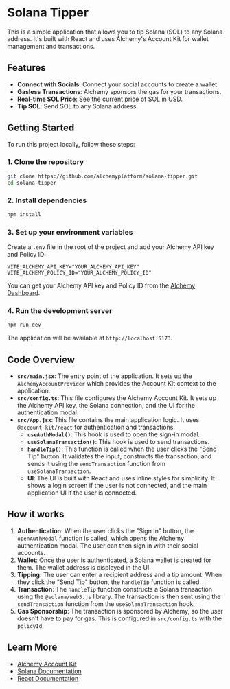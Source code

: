 # Solana Tipper

This is a simple application that allows you to tip Solana (SOL) to any Solana address. It's built with React and uses Alchemy's Account Kit for wallet management and transactions.

## Features

- **Connect with Socials**: Connect your social accounts to create a wallet.
- **Gasless Transactions**: Alchemy sponsors the gas for your transactions.
- **Real-time SOL Price**: See the current price of SOL in USD.
- **Tip SOL**: Send SOL to any Solana address.

## Getting Started

To run this project locally, follow these steps:

### 1. Clone the repository

```bash
git clone https://github.com/alchemyplatform/solana-tipper.git
cd solana-tipper
```

### 2. Install dependencies

```bash
npm install
```

### 3. Set up your environment variables

Create a `.env` file in the root of the project and add your Alchemy API key and Policy ID:

```
VITE_ALCHEMY_API_KEY="YOUR_ALCHEMY_API_KEY"
VITE_ALCHEMY_POLICY_ID="YOUR_ALCHEMY_POLICY_ID"
```

You can get your Alchemy API key and Policy ID from the [Alchemy Dashboard](https://dashboard.alchemy.com/).

### 4. Run the development server

```bash
npm run dev
```

The application will be available at `http://localhost:5173`.

## Code Overview

-   **`src/main.jsx`**: The entry point of the application. It sets up the `AlchemyAccountProvider` which provides the Account Kit context to the application.
-   **`src/config.ts`**: This file configures the Alchemy Account Kit. It sets up the Alchemy API key, the Solana connection, and the UI for the authentication modal.
-   **`src/App.jsx`**: This file contains the main application logic. It uses `@account-kit/react` for authentication and transactions.
    -   **`useAuthModal()`**: This hook is used to open the sign-in modal.
    -   **`useSolanaTransaction()`**: This hook is used to send transactions.
    -   **`handleTip()`**: This function is called when the user clicks the "Send Tip" button. It validates the input, constructs the transaction, and sends it using the `sendTransaction` function from `useSolanaTransaction`.
    -   **UI**: The UI is built with React and uses inline styles for simplicity. It shows a login screen if the user is not connected, and the main application UI if the user is connected.

## How it works

1.  **Authentication**: When the user clicks the "Sign In" button, the `openAuthModal` function is called, which opens the Alchemy authentication modal. The user can then sign in with their social accounts.
2.  **Wallet**: Once the user is authenticated, a Solana wallet is created for them. The wallet address is displayed in the UI.
3.  **Tipping**: The user can enter a recipient address and a tip amount. When they click the "Send Tip" button, the `handleTip` function is called.
4.  **Transaction**: The `handleTip` function constructs a Solana transaction using the `@solana/web3.js` library. The transaction is then sent using the `sendTransaction` function from the `useSolanaTransaction` hook.
5.  **Gas Sponsorship**: The transaction is sponsored by Alchemy, so the user doesn't have to pay for gas. This is configured in `src/config.ts` with the `policyId`.

## Learn More

-   [Alchemy Account Kit](https://www.alchemy.com/docs/wallets/react)
-   [Solana Documentation](https://docs.solana.com/)
-   [React Documentation](https://reactjs.org/)
